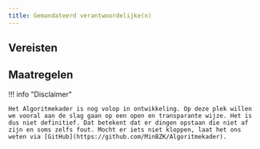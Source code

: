 ```yaml
---
title: Gemandateerd verantwoordelijke(n)
---
```


## Vereisten

<!-- list_vereisten rollen/gemandateerd-verantwoordelijke -->

## Maatregelen

<!-- list_maatregelen rollen/gemandateerd-verantwoordelijke -->

!!! info "Disclaimer"

    Het Algoritmekader is nog volop in ontwikkeling. Op deze plek willen we vooral aan de slag gaan op een open en transparante wijze. Het is dus niet definitief. Dat betekent dat er dingen opstaan die niet af zijn en soms zelfs fout. Mocht er iets niet kloppen, laat het ons weten via [GitHub](https://github.com/MinBZK/Algoritmekader).